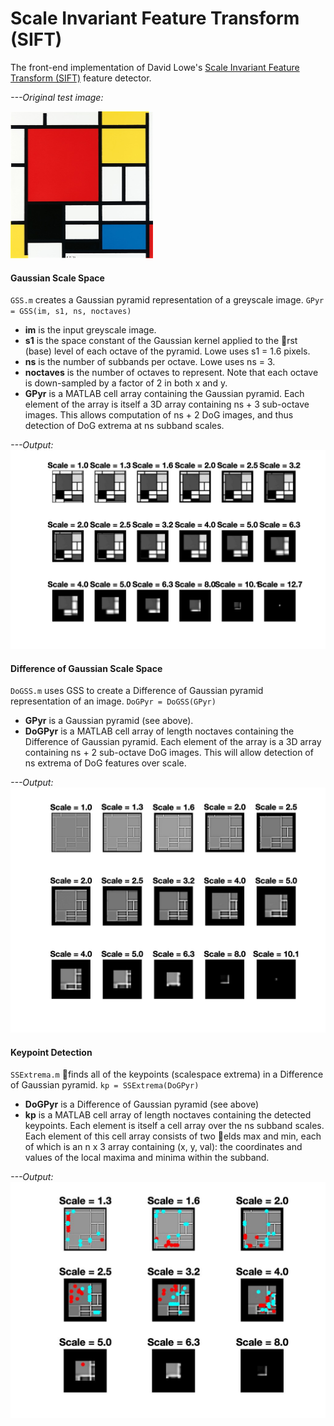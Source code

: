 # Scale Invariant Feature Transform (SIFT)

The front-end implementation of David Lowe's [Scale Invariant Feature Transform (SIFT)](https://people.eecs.berkeley.edu/~malik/cs294/lowe-ijcv04.pdf) feature detector. 


*---Original test image:*

<img src="pics/test.jpg" alt="origin"  width="228" height="235" />

#### Gaussian Scale Space
`GSS.m` creates a Gaussian pyramid representation of a greyscale image. 
`GPyr = GSS(im, s1, ns, noctaves)`
- **im** is the input greyscale image.
- **s1** is the space constant of the Gaussian kernel applied to the rst (base) level of each octave of the pyramid. Lowe uses s1 = 1.6 pixels.
- **ns** is the number of subbands per octave. Lowe uses ns = 3.
- **noctaves** is the number of octaves to represent. Note that each octave is down-sampled by a factor of 2 in both x and y.
- **GPyr** is a MATLAB cell array containing the Gaussian pyramid. Each element of the array is itself a 3D array containing ns + 3 sub-octave images. This allows
computation of ns + 2 DoG images, and thus detection of DoG extrema at ns subband scales.


*---Output:* 
![showPyr](pics/showPyr.jpg)

#### Difference of Gaussian Scale Space
`DoGSS.m` uses GSS to create a Difference of Gaussian
pyramid representation of an image.
`DoGPyr = DoGSS(GPyr)`
- **GPyr** is a Gaussian pyramid (see above).
- **DoGPyr** is a MATLAB cell array of length noctaves containing the Difference of Gaussian pyramid. Each element of the array is a 3D array containing ns + 2 sub-octave DoG images. This will allow detection of ns extrema of DoG features over scale.


*---Output:* 
![showDoGPyr](pics/showDoGPyr.jpg)

#### Keypoint Detection
`SSExtrema.m` finds all of the keypoints (scalespace
extrema) in a Difference of Gaussian pyramid.
`kp = SSExtrema(DoGPyr)`
- **DoGPyr** is a Difference of Gaussian pyramid (see above)
- **kp** is a MATLAB cell array of length noctaves containing the detected keypoints. Each element is itself a cell array over the ns subband scales. Each element of this cell array consists of two elds max and min, each of which is an n x 3 array containing (x, y, val): the coordinates and values of the local maxima and minima within the subband.

*---Output:* 
![showKP](pics/showKP.jpg)